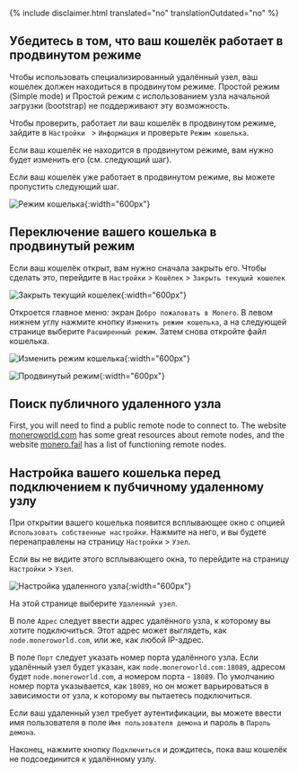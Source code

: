 {% include disclaimer.html translated="no" translationOutdated="no" %}

## Убедитесь в том, что ваш кошелёк работает в продвинутом режиме

Чтобы использовать специализированный удалённый узел, ваш кошелек должен
находиться в продвинутом режиме. Простой режим (Simple mode) и Простой режим
с использованием узла начальной загрузки (bootstrap) не поддерживают эту
возможность.

Чтобы проверить, работает ли ваш кошелёк в продвинутом режиме, зайдите в `Настройки ` > `Информация` и проверьте `Режим кошелька`.

Если ваш кошелёк не находится в продвинутом режиме, вам нужно будет изменить
его (см. следующий шаг).

Если ваш кошелёк уже работает в продвинутом режиме, вы можете пропустить
следующий шаг.

![Режим
кошелька](/img/resources/user-guides/en/remote_node/wallet_mode_info.png){:width="600px"}

## Переключение вашего кошелька в продвинутый режим

Если ваш кошелёк открыт, вам нужно сначала закрыть его. Чтобы сделать это, перейдите в `Настройки` > `Кошёлек` > `Закрыть текущий кошелек`

![Закрыть текущий
кошелек](/img/resources/user-guides/en/remote_node/close_open_wallet.png){:width="600px"}

Откроется главное меню: экран `Добро пожаловать в Monero`. В левом нижнем
углу нажмите кнопку `Изменить режим кошелька`, а на следующей странице
выберите `Расширенный режим`. Затем снова откройте файл кошелька.

![Изменить режим
кошелька](/img/resources/user-guides/en/remote_node/change_wallet_mode.png){:width="600px"}

![Продвинутый
режим](/img/resources/user-guides/en/remote_node/advanced_mode.png){:width="600px"}

## Поиск публичного удаленного узла

First, you will need to find a public remote node to connect to. The website
[moneroworld.com](https://moneroworld.com/#nodes) has some great resources
about remote nodes, and the website [monero.fail](https://monero.fail) has a
list of functioning remote nodes.

## Настройка вашего кошелька перед подключением к пубчичному удаленному узлу

При открытии вашего кошелька появится всплывающее окно с опцией `Использовать собственные настройки`. Нажмите на него, и вы будете перенаправлены на страницу `Настройки` > `Узел`.

Если вы не видите этого всплывающего окна, то перейдите на страницу `Настройки` > `Узел`.

![Настройка удаленного
узла](/img/resources/user-guides/en/remote_node/remote_node_config.png){:width="600px"}

На этой странице выберите `Удаленный узел`.

В поле `Адрес` следует ввести адрес удалённого узла, к которому вы хотите
подключиться. Этот адрес может выглядеть, как `node.moneroworld.com`, или
же, как любой IP-адрес.

В поле `Порт` следует указать номер порта удалённого узла. Если удалённый
узел будет указан, как `node.moneroworld.com:18089`, адресом будет
`node.moneroworld.com`, а номером порта - `18089`. По умолчанию номер порта
указывается, как `18089`, но он может варьироваться в зависимости от узла, к
которому вы пытаетесь подключиться.

Если ваш удаленный узел требует аутентификации, вы можете ввести имя
пользователя в поле `Имя пользователя демона` и пароль в `Пароль демона`.

Наконец, нажмите кнопку `Подключиться` и дождитесь, пока ваш кошелёк не
подсоединится к удалённому узлу.
